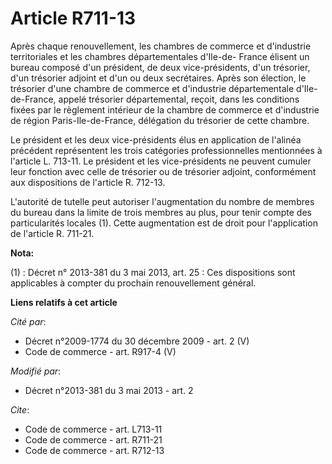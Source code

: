 # Article R711-13

Après chaque renouvellement, les chambres de commerce et d'industrie territoriales et les chambres départementales d'Ile-de-
France élisent un bureau composé d'un président, de deux vice-présidents, d'un trésorier, d'un trésorier adjoint et d'un ou
deux secrétaires. Après son élection, le trésorier d'une chambre de commerce et d'industrie départementale d'Ile-de-France,
appelé trésorier départemental, reçoit, dans les conditions fixées par le règlement intérieur de la chambre de commerce et
d'industrie de région Paris-Ile-de-France, délégation du trésorier de cette chambre. 

Le président et les deux vice-présidents élus en application de l'alinéa précédent représentent les trois catégories
professionnelles mentionnées à l'article L. 713-11. Le président et les vice-présidents ne peuvent cumuler leur fonction avec
celle de trésorier ou de trésorier adjoint, conformément aux dispositions de l'article R. 712-13. 

L'autorité de tutelle peut autoriser l'augmentation du nombre de membres du bureau dans la limite de trois membres au plus,
pour tenir compte des particularités locales (1). Cette augmentation est de droit pour l'application de l'article R. 711-21.

**Nota:**

(1) : Décret n° 2013-381 du 3 mai 2013, art. 25 : Ces dispositions sont applicables à compter du prochain renouvellement
général.

**Liens relatifs à cet article**

_Cité par_:

  - Décret n°2009-1774 du 30 décembre 2009 - art. 2 (V)
  - Code de commerce - art. R917-4 (V)

_Modifié par_:

  - Décret n°2013-381 du 3 mai 2013 - art. 2

_Cite_:

  - Code de commerce - art. L713-11
  - Code de commerce - art. R711-21
  - Code de commerce - art. R712-13
